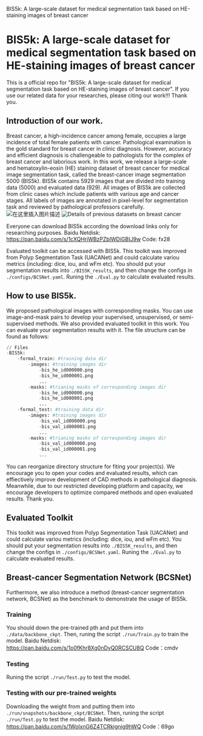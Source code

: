 ﻿BIS5k: A large-scale dataset for medical segmentation task based on HE-staining images of breast cancer

# BIS5k: A large-scale dataset for medical segmentation task based on HE-staining images of breast cancer

This is a official repo for "BIS5k: A large-scale dataset for medical segmentation task based on HE-staining images of breast cancer". If you use our related data for your researches,  please citing our work!!! Thank you.

## Introduction of our work.
Breast cancer, a high-incidence cancer among female, occupies a large incidence of total female patients with cancer. Pathological examination is the gold standard for breast cancer in clinic diagnosis. However, accuracy and efficient diagnosis is challengeable to pathologists for the complex of breast cancer and laborious work. 
In this work, we release a large-scale and hematoxylin-eosin (HE) staining  dataset of breast cancer for medical image segmentation task, called the breast-cancer image segmentation 5000 (BIS5k). BIS5k contains 5929 images that are divided into training data (5000) and evaluated data (929). All images of BIS5k are collected from clinic cases which include patients with various age and cancer stages. All labels of images are annotated in pixel-level for segmentation task and reviewed by pathological professors carefully. 
![在这里插入图片描述](https://img-blog.csdnimg.cn/direct/981cea92614e48f29f8539919b860d82.png)
![Details of previous datasets on breast cancer](https://img-blog.csdnimg.cn/direct/0bbe23bfefc84bd3bd1fd9a2520c500c.png)

Everyone can download BIS5k according the download links only for researching purposes.
Baidu Netdisk: https://pan.baidu.com/s/1cXQHriWBzPZblWDiGBIJ9w
Code: fx28
 
Evaluated toolkit can be accessed with BIS5k.
This toolkit was improved from Polyp Segmentation Task (UACANet) and could calculate variou metrics (including: dice, iou, and wFm etc). You should put your segmentation results into `./BIS5K_results`, and then change the configs in `./configs/BCSNet.yaml`. Runing the `./Eval.py` to calculate evaluated results.

## How to use BIS5k.
We proposed pathological images with corresponding masks. You can use image-and-mask pairs to develop your supervised, unsupervised, or semi-supervised methods. We also provided evaluated toolkit in this work. You can evaluate your segmentation results with it. The file structure can be found as follows:
```python
// Files
-BIS5k:
    -formal_train: #training data dir
    	-images: #training images dir
    		-bis_he_id000000.png
    		-bis_he_id000001.png
    		...
    	-masks: #trianing masks of corresponding images dir
    	    -bis_he_id000000.png
    		-bis_he_id000001.png
    		...
    -formal_test: #training data dir
    	-images: #training images dir
    		-bis_val_id000000.png
    		-bis_val_id000001.png
    		...
    	-masks: #trianing masks of corresponding images dir
    	    -bis_val_id000000.png
    		-bis_val_id000001.png
    		...
```
You can reorganize directory structure for fiting your project(s).
We encourage you to open your codes and evaluated results, which can effiectively improve development of CAD methods in pathological diagnosis. Meanwhile, due to our restricted developing platform and capacity, we encourage developers to optimize compared methods and open evaluated results. Thank you.
## Evaluated Toolkit
This toolkit was improved from Polyp Segmentation Task (UACANet) and could calculate variou metrics (including: dice, iou, and wFm etc). You should put your segmentation results into `./BIS5K_results`, and then change the configs in `./configs/BCSNet.yaml`. Runing the `./Eval.py` to calculate evaluated results.

## Breast-cancer Segmentation Network (BCSNet)
Furthermore, we also introduce a method (breast-cancer segmentation network, BCSNet) as the benchmark to demonstrate the usage of BIS5k. 

### Training
You should down the pre-trained pth and put them into  `./data/backbone_ckpt`. Then, runing the script `./run/Train.py` to train the model.
Baidu Netdisk: https://pan.baidu.com/s/1o0fKhr8Xg0nDyQ0RCSCU8Q 
Code：cmdv 

### Testing
Runing the script `./run/Test.py` to test the model.

### Testing with our pre-trained weights
Downloading the weight from and putting them into `./run/snapshots/backbone_ckpt/BCSNet`. Then, runing the script `./run/Test.py` to test the model.
Baidu Netdisk: https://pan.baidu.com/s/1WolxnG6Z4TCRkignig9hWQ 
Code：69go
